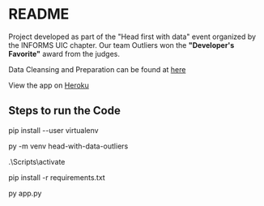 # README
Project developed as part of the "Head first with data" event organized by the INFORMS UIC chapter.
Our team Outliers won the **"Developer's Favorite"** award from the judges.

Data Cleansing and Preparation can be found at [here](https://github.com/kaushikprasanth/head_with_data_outliers_data)

View the app on [Heroku](https://head-with-data-outliers.herokuapp.com/)
## Steps to run the Code
pip install --user virtualenv

py -m venv head-with-data-outliers

.\Scripts\activate

pip install -r requirements.txt

py app.py
